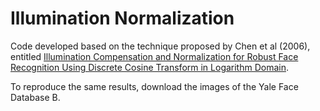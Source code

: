 # Illumination Normalization

Code developed based on the technique proposed by Chen et al (2006), entitled [Illumination Compensation and Normalization for Robust Face Recognition Using Discrete Cosine Transform in Logarithm Domain](https://www.cin.ufpe.br/~if751/projetos/artigos/Illumination%20Compensation%20and%20Normalization%20for%20Robust%20Face%20Recognition%20Using%20Discrete%20Cosine%20Transform%20in%20Logarithm%20Domain.pdf).

To reproduce the same results, download the images of the Yale Face Database B.  
